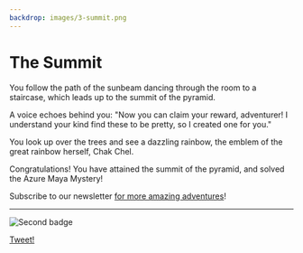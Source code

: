 ```yaml
---
backdrop: images/3-summit.png
---
```


# The Summit

You follow the path of the sunbeam dancing through the room to a staircase, which leads up to the summit of the pyramid.

A voice echoes behind you: "Now you can claim your reward, adventurer! I understand your kind find these to be pretty, so I created one for you."

You look up over the trees and see a dazzling rainbow, the emblem of the great rainbow herself, Chak Chel.

Congratulations! You have attained the summit of the pyramid, and solved the Azure Maya Mystery!

Subscribe to our newsletter <a
          href="https://azure.microsoft.com/resources/join-the-azure-developer-community?WT.mc_id=mayamystery-newsletter-jelooper"
          target="blank"
        >for more amazing adventures</a>!

<hr class="m-5"/>

![Second badge](/images/badge3.png)

[Tweet!](https://twitter.com/intent/tweet?url=https%3A%2F%2Fmicrosoft.com/AzureMayaMystery%2F&text=I%20reached%20the%20summit%20of%20the%20Azure%20Maya%20Mystery%20pyramid!%20%20Discover%20the%20adventure%20at%20https://microsoft.com.AzureMayaMystery%20&hashtags=AzureMayaMystery)
